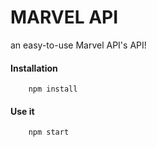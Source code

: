 # MARVEL API

an easy-to-use Marvel API's API!

#### Installation

```
	npm install
```
#### Use it

```
    npm start
```
